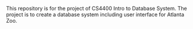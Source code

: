 This repository is for the project of CS4400 Intro to Database System. The project is to create a database system including user interface
for Atlanta Zoo.
